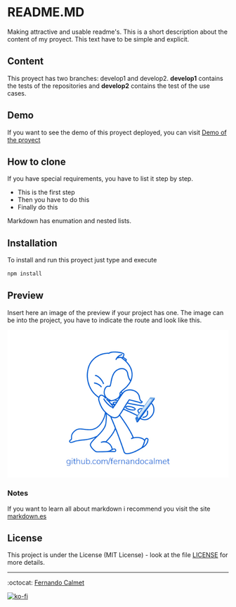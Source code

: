 # README.MD

Making attractive and usable readme's.
This is a short description about the content of my proyect. This text have to be simple and explicit.

## Content

This proyect has two branches: develop1 and develop2. **develop1** contains the tests of the repositories and **develop2** contains the test of the use cases.

## Demo

If you want to see the demo of this proyect deployed, you can visit [Demo of the proyect](https://github.com/fernandocalmet)

## How to clone

If you have special requirements, you have to list it step by step.

* This is the first step
* Then you have to do this
* Finally do this

Markdown has enumation and nested lists.

## Installation

To install and run this proyect just type and execute

```bash
npm install
```

## Preview

Insert here an image of the preview if your project has one. The image can be into the project, you have to indicate the route and look like this.

![Preview](preview.jpg)

### Notes

If you want to learn all about markdown i recommend you visit the site [markdown.es](https://markdown.es/sintaxis-markdown/)

## License

This project is under the License (MIT License) - look at the file [LICENSE](LICENSE) for more details.

---
:octocat: [Fernando Calmet](https://github.com/fernandocalmet)

[![ko-fi](https://www.ko-fi.com/img/githubbutton_sm.svg)](https://ko-fi.com/T6T41JKMI)
